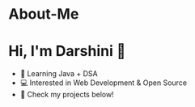 # About-Me
# Hi, I'm Darshini 👋
- 🌱 Learning Java + DSA
- 💻 Interested in Web Development & Open Source
- 📂 Check my projects below!
